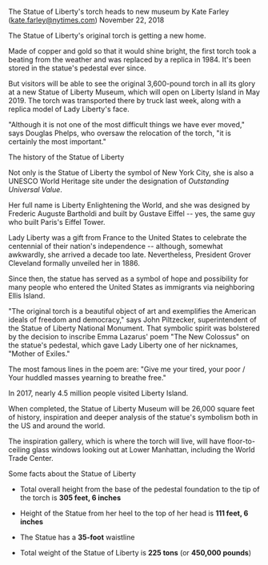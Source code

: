 The Statue of Liberty's torch heads to new museum
by Kate Farley (kate.farley@nytimes.com)
November 22, 2018

The Statue of Liberty's original torch is getting a new home.

Made of copper and gold so that it would shine bright, the first torch took a beating from the weather and was replaced by a replica in 1984. It's been stored in the statue's pedestal ever since.

But visitors will be able to see the original 3,600-pound torch in all its glory at a new Statue of Liberty Museum, which will open on Liberty Island in May 2019. The torch was transported there by truck last week, along with a replica model of Lady Liberty's face.

"Although it is not one of the most difficult things we have ever moved," says Douglas Phelps, who oversaw the relocation of the torch, "it is certainly the most important."



The history of the Statue of Liberty

Not only is the Statue of Liberty the symbol of New York City, she is also a UNESCO World Heritage site under the designation of _Outstanding Universal Value_.

Her full name is Liberty Enlightening the World, and she was designed by Frederic Auguste Bartholdi and built by Gustave Eiffel -- yes, the same guy who built Paris's Eiffel Tower.

Lady Liberty was a gift from France to the United States to celebrate the centennial of their nation's independence -- although, somewhat awkwardly, she arrived a decade too late. Nevertheless, President Grover Cleveland formally unveiled her in 1886.

Since then, the statue has served as a symbol of hope and possibility for many people who entered the United States as immigrants via neighboring Ellis Island.

"The original torch is a beautiful object of art and exemplifies the American ideals of freedom and democracy," says John Piltzecker, superintendent of the Statue of Liberty National Monument. That symbolic spirit was bolstered by the decision to inscribe Emma Lazarus' poem "The New Colossus" on the statue's pedestal, which gave Lady Liberty one of her nicknames, "Mother of Exiles."

The most famous lines in the poem are: "Give me your tired, your poor / Your huddled masses yearning to breathe free."

In 2017, nearly 4.5 million people visited Liberty Island.

When completed, the Statue of Liberty Museum will be 26,000 square feet of history, inspiration and deeper analysis of the statue's symbolism both in the US and around the world.

The inspiration gallery, which is where the torch will live, will have floor-to-ceiling glass windows looking out at Lower Manhattan, including the World Trade Center.



Some facts about the Statue of Liberty

* Total overall height from the base of the pedestal foundation to the tip of the torch is **305 feet, 6 inches**

* Height of the Statue from her heel to the top of her head is **111 feet, 6 inches**

* The Statue has a **35-foot** waistline

* Total weight of the Statue of Liberty is **225 tons** (or **450,000 pounds**)

